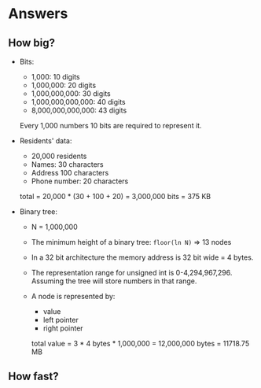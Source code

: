 # Answers

## How big?

* Bits:

  + 1,000: 10 digits
  + 1,000,000: 20 digits
  + 1,000,000,000: 30 digits
  + 1,000,000,000,000: 40 digits
  + 8,000,000,000,000: 43 digits
  
  Every 1,000 numbers 10 bits are required to represent it.

* Residents' data:

  * 20,000 residents
  * Names: 30 characters
  * Address 100 characters
  * Phone number: 20 characters

  total = 20,000 * (30 + 100 + 20) = 3,000,000 bits = 375 KB

* Binary tree:

  * N = 1,000,000
  * The minimum height of a binary tree: `floor(ln N)` => 13 nodes
  * In a 32 bit architecture the memory address is 32 bit wide = 4 bytes.
  * The representation range for unsigned int is 0-4,294,967,296. Assuming the
    tree will store numbers in that range.
  * A node is represented by:

    + value
    + left pointer
    + right pointer

    total value = 3 * 4 bytes * 1,000,000 = 12,000,000 bytes = 11718.75 MB

## How fast?
